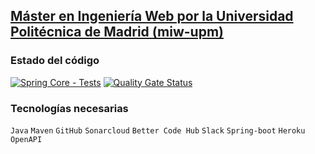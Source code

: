 ## [Máster en Ingeniería Web por la Universidad Politécnica de Madrid (miw-upm)](http://miw.etsisi.upm.es)

### Estado del código
[![Spring Core - Tests](https://github.com/taras-podolchak/apptravel003_spring_boot/actions/workflows/CI.yml/badge.svg?branch=develop)](https://github.com/taras-podolchak/apptravel003_spring_boot/actions/workflows/CI.yml)
[![Quality Gate Status](https://sonarcloud.io/api/project_badges/measure?project=apptravel003_spring_boot-taras-podolchak&metric=alert_status)](https://sonarcloud.io/summary/new_code?id=apptravel003_spring_boot-taras-podolchak)
### Tecnologías necesarias
`Java` `Maven` `GitHub`  `Sonarcloud` `Better Code Hub` `Slack` `Spring-boot` `Heroku` `OpenAPI`

